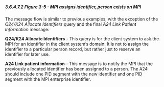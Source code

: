 ##### 3.6.4.7.2 *Figure 3-5* - MPI assigns identifier, person exists on MPI

The message flow is similar to previous examples, with the exception of the _Q24/K24 Allocate Identifiers_ query and the final _A24 Link Patient Information_ message:

**Q24/K24 Allocate Identifiers** - This query is for the client system to ask the MPI for an identifier in the client system’s domain. It is not to assign the identifier to a particular person record, but rather just to reserve an identifier for later use.

**A24 Link patient information** - This message is to notify the MPI that the previously allocated identifier has been assigned to a person. The A24 should include one PID segment with the new identifier and one PID segment with the MPI enterprise identifier.
